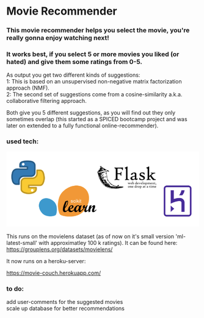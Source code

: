 # Movie Recommender

### This movie recommender helps you select the movie, you're really gonna enjoy watching next!
### It works best, if you select 5 or more movies you liked (or hated) and give them some ratings from 0-5.

As output you get two different kinds of suggestions: \
  1: This is based on an unsupervised non-negative matrix factorization approach (NMF). \
  2: The second set of suggestions come from a cosine-similarity a.k.a. collaborative filtering approach.

Both give you 5 different suggestions, as you will find out they only sometimes overlap (this started as a SPICED bootcamp project and was later on extended to a fully functional online-recommender).

### used tech:
![alt text](https://github.com/mkoeppel/Comfy_Cinema/blob/master/Tech_stack_comfy_cinema.png)


This runs on the movielens dataset (as of now on it's small version 'ml-latest-small' with approximatley 100 k ratings). It can be found here:
https://grouplens.org/datasets/movielens/


It now runs on a heroku-server:

https://movie-couch.herokuapp.com/



### to do:
add user-comments for the suggested movies \
scale up database for better recommendations
